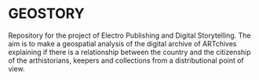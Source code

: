 # GEOSTORY

Repository for the project of Electro Publishing and Digital Storytelling. The aim is to make a geospatial analysis of the digital archive of ARTchives explaining if there is a relationship between the country and the citizenship of the arthistorians, keepers and collections from a distributional point of view.  
